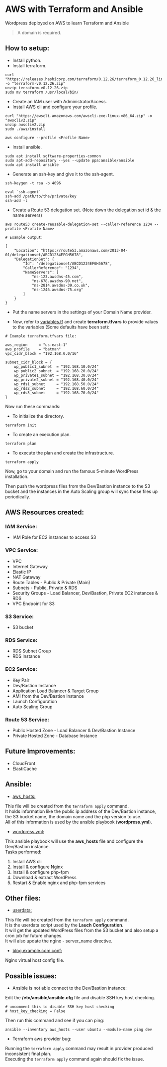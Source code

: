 # AWS with Terraform and Ansible
Wordpress deployed on AWS to learn Terraform and Ansible

>A domain is required.

## How to setup:
- Install python.
- Install terraform.
```
curl "https://releases.hashicorp.com/terraform/0.12.26/terraform_0.12.26_linux_amd64.zip" -o "terraform-v0.12.26.zip"
unzip terraform-v0.12.26.zip
sudo mv terraform /usr/local/bin/
```
- Create an IAM user with AdministratorAccess.
- Install AWS cli and configure your profile.
```
curl "https://awscli.amazonaws.com/awscli-exe-linux-x86_64.zip" -o "awscliv2.zip"
unzip awscliv2.zip
sudo ./aws/install

aws configure --profile <Profile Name>
```
- Install ansible.
```
sudo apt install software-properties-common
sudo apt-add-repository --yes --update ppa:ansible/ansible
sudo apt install ansible
```
- Generate an ssh-key and give it to the ssh-agent.
```
ssh-keygen -t rsa -b 4096

eval `ssh-agent`
ssh-add /path/to/the/private/key
ssh-add -l
```
- Create a Route 53 delegation set. (Note down the delegation set id & the name servers)
```
aws route53 create-reusable-delegation-set --caller-reference 1234 --profile <Profile Name>
```
```
# Example output:

{
    "Location": "https://route53.amazonaws.com/2013-04-01/delegationset/ABCD1234EFGH5678",
    "DelegationSet": {
        "Id": "/delegationset/ABCD1234EFGH5678",
        "CallerReference": "1234",
        "NameServers": [
            "ns-123.awsdns-45.com",
            "ns-678.awsdns-90.net",
            "ns-2814.awsdns-39.co.uk",
            "ns-1246.awsdns-75.org"
        ]
    }
}
```
- Put the name servers in the settings of your Domain Name provider.

- Now, refer to [variables.tf](../master/variables.tf) and create **terraform.tfvars** to provide values to the variables (Some defaults have been set):
```
# Example terraform.tfvars file:

aws_region     = "us-east-1"
aws_profile    = "batman"
vpc_cidr_block = "192.168.0.0/16"

subnet_cidr_block = {
    wp_public1_subnet  = "192.168.10.0/24"
    wp_public2_subnet  = "192.168.20.0/24"
    wp_private1_subnet = "192.168.30.0/24"
    wp_private2_subnet = "192.168.40.0/24"
    wp_rds1_subnet     = "192.168.50.0/24"
    wp_rds2_subnet     = "192.168.60.0/24"
    wp_rds3_subnet     = "192.168.70.0/24"
}
```
Now run these commands:  
- To initialize the directory.
```
terraform init
```  
- To create an execution plan.
```
terraform plan  
```  
- To execute the plan and create the infrastructure.
```
terraform apply 
``` 
Now, go to your domain and run the famous 5-minute WordPress installation.

Then push the wordpress files from the Dev/Bastion instance to the S3 bucket and the instances in the Auto Scaling group will sync those files up periodically.

## AWS Resources created:

### IAM Service:
- IAM Role for EC2 instances to access S3

### VPC Service:
- VPC
- Internet Gateway
- Elastic IP
- NAT Gateway
- Route Tables - Public & Private (Main)
- Subnets - Public, Private & RDS
- Security Groups - Load Balancer, Dev/Bastion, Private EC2 instances & RDS
- VPC Endpoint for S3

### S3 Service:
- S3 bucket

### RDS Service:
- RDS Subnet Group
- RDS Instance

### EC2 Service:
- Key Pair
- Dev/Bastion Instance
- Application Load Balancer & Target Group
- AMI from the Dev/Bastion Instance
- Launch Configuration
- Auto Scaling Group

### Route 53 Service:
- Public Hosted Zone - Load Balancer & Dev/Bastion Instance
- Private Hosted Zone - Database Instance


## Future Improvements:
- CloudFront
- ElastiCache

## Ansible:
- [aws_hosts:](../master/aws_hosts)  

This file will be created from the `terraform apply` command.  
It holds information like the public ip address of the Dev/Bastion instance, the S3 bucket name, the domain name and the php version to use.  
All of this information is used by the ansible playbook (**wordpress.yml**).

- [wordpress.yml:](../master/wordpress.yml)  

This ansible playbook will use the **aws_hosts** file and configure the Dev/Bastion instance.  
Tasks performed:
1. Install AWS cli
2. Install & configure Nginx
3. Install & configure php-fpm
4. Download & extract WordPress
5. Restart & Enable nginx and php-fpm services

## Other files:
- [userdata:](../master/userdata)  

This file will be created from the `terraform apply` command.  
It is the userdata script used by the **Lauch Configuration**.  
It will get the updated WordPress files from the S3 bucket and also setup a cron job for future changes.  
It will also update the nginx - server_name directive.

- [blog.example.com.conf:](../master/blog.example.com.conf)  

Nginx virtual host config file.

## Possible issues:
- Ansible is not able connect to the Dev/Bastion instance:  

Edit the **/etc/ansible/ansible.cfg** file and disable SSH key host checking.
```
# uncomment this to disable SSH key host checking
# host_key_checking = False
```
Then run this command and see if you can ping:
```
ansible --inventory aws_hosts --user ubuntu --module-name ping dev
```
- Terraform aws provider bug:

Running the `terraform apply` command may result in provider produced inconsistent final plan.  
Executing the `terraform apply` command again should fix the issue.
